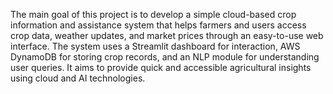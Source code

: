 The main goal of this project is to develop a simple cloud-based crop information and assistance system that helps farmers and users access crop data, weather updates, and market prices through an easy-to-use web interface. The system uses a Streamlit dashboard for interaction, AWS DynamoDB for storing crop records, and an NLP module for understanding user queries. It aims to provide quick and accessible agricultural insights using cloud and AI technologies.
